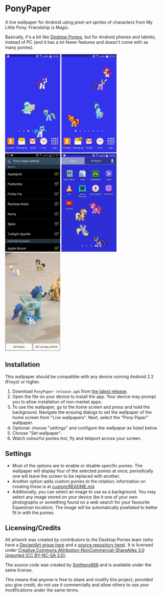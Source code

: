 # PonyPaper
A live wallpaper for Android using pixel-art sprites of characters from My Little Pony: Friendship is Magic.

Basically, it's a bit like [Desktop Ponies](https://github.com/RoosterDragon/Desktop-Ponies), but for Android phones and tablets, instead of PC (and it has a lot fewer features and doesn't come with as many ponies).

<img src='screenshots/screen1.png' width='180'> <img src='screenshots/drag.png' width='180'> <img src='screenshots/preferences.png' width='180'> <img src='screenshots/screen2.png' width='180'> <img src='screenshots/background.png' width='180'>

## Installation
This wallpaper should be compatible with any device running Android 2.2 (Froyo) or higher.

1. Download `PonyPaper-release.apk` from [the latest release](http://github.com/Smithers888/PonyPaper/releases).
2. Open the file on your device to install the app. Your device may prompt you to allow installation of non-market apps.
3. To use the wallpaper, go to the home screen and press and hold the background. Navigate the ensuing dialogs to set the wallpaper of the home screen from "Live wallpapers". Next, select the "Pony Paper" wallpaper.
4. Optional: choose "settings" and configure the wallpaper as listed below.
5. Choose "Set wallpaper".
6. Watch colourful ponies trot, fly and teleport across your screen.

## Settings
* Most of the options are to enable or disable specific ponies. The wallpaper will display four of the selected ponies at once; periodically one will leave the screen to be replaced with another.
* Another option adds custom ponies to the rotation; information on creating these is at  [custom/README.md](custom/README.md).
* Additionally, you can select an image to use as a background. You may select any image stored on your device (be it one of your own photographs or something found on a web search for your favourite Equestrian location). The image will be automatically pixellated to better fit in with the ponies.

## Licensing/Credits
All artwork was created by contributors to the Desktop Ponies team (who have a [DeviantArt group here](http://desktop-pony-team.deviantart.com/) and a [source repository here](https://github.com/RoosterDragon/Desktop-Ponies)). It is licensed under [Creative Commons Attribution-NonCommercial-ShareAlike 3.0 Unported (CC BY-NC-SA 3.0)](http://creativecommons.org/licenses/by-nc-sa/3.0/).

The source code was created by [Smithers888](http://cpjsmith.uk) and is available under the same license.

This means that anyone is free to share and modify this project, provided you give credit, do not use it commercially and allow others to use your modifications under the same terms.

